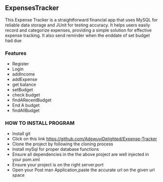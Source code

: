 ## **ExpensesTracker**

This Expense Tracker is a straightforward financial app that uses MySQL for reliable data storage and JUnit for testing accuracy. 
It helps users easily record and categorize expenses, providing a simple solution for effective expense tracking.
It also send reminder when the enddate of set budget had due

### **Features**

* Register
* Login
* addIncome
* addExpense
* get balance
* setBudget
* check budget
* findARecentBudget
* End A budget
* findAllBudget

### **HOW TO INSTALL PROGRAM**

* Install git
* Click on this link https://github.com/AdewuyiDelighted/Expense-Tracker
* Clone the project by following the cloning process
* Install mySql for proper database functions
* Ensure all dependencies in the the above project are well injected in your pom.xml
* Ensure your project is on the right server.port
* Open your Post man Application,paste the accurate url on the given url space

